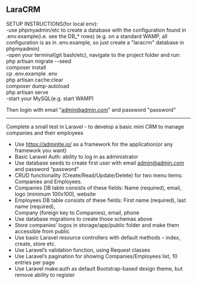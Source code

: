 LaraCRM
--------

SETUP INSTRUCTIONS(for local env):  
-use phpmyadmin/etc to create a database with the configuration found in .env.example(i.e. see the DB_* rows)  (e.g. on a standard WAMP, all configuration is as in .env.example, so just create a "laracrm" database in phpmyadmin)  
-open your terminal(git bash/etc), navigate to the project folder and run:  
php artisan migrate --seed  
composer install  
cp .env.example .env  
php artisan cache:clear  
composer dump-autoload  
php artisan serve  
-start your MySQL(e.g. start WAMP)  

Then login with email "admin@admin.com" and password "password"  
*********************************************************************************  
Complete a small test in Laravel - to develop a basic mini CRM to manage companies and their employees  
- Use https://adminlte.io/ as a framework for the application(or any framework you want)  
- Basic Laravel Auth: ability to log in as administrator  
- Use database seeds to create first user with email admin@admin.com and password “password”  
- CRUD functionality (Create/Read/Update/Delete) for two menu items: Companies and Employees.  
- Companies DB table consists of these fields: Name (required), email, logo (minimum 100x100), website  
- Employees DB table consists of these fields: First name (required), last name (required),  
Company (foreign key to Companies), email, phone  
- Use database migrations to create those schemas above  
- Store companies’ logos in storage/app/public folder and make them accessible from public  
- Use basic Laravel resource controllers with default methods – index, create, store etc.  
- Use Laravel’s validation function, using Request classes  
- Use Laravel’s pagination for showing Companies/Employees list, 10 entries per page  
- Use Laravel make:auth as default Bootstrap-based design theme, but remove ability to register  
